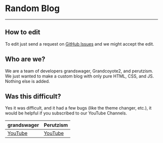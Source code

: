 # Random Blog
---

## How to edit
To edit just send a request on [GitHub Issues](https://github.com/grandswager/CoyoteBlogs/issues/new) and we might accept the edit.

## Who are we?
We are a team of developers grandswager, Grandcoyote2, and perutzism. We just wanted to make a custom blog with only pure HTML, CSS, and JS. Nothing else is added.

## Was this difficult?
Yes it was difficult, and it had a few bugs (like the theme changer, etc.), it would be helpful if you subscribed to our YouTube Channels.

| grandswager | Perutzism   |
| ----------- | ----------- |
| [YouTube](https://youtube.com/grandswager)      | [YouTube](https://www.youtube.com/channel/UCWYsc6p0iE2lXsp_bP2P1Ng)|